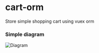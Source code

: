 # cart-orm

Store simple shopping cart using vuex orm

### Simple diagram

![Diagram](https://i.imgur.com/uexahVT.png)
